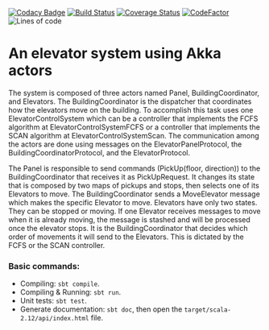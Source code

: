 [![Codacy Badge](https://api.codacy.com/project/badge/Grade/09bd5e81d9ff443ca238bc079e22f6fc)](https://app.codacy.com/gh/felipegutierrez/elevator-system?utm_source=github.com&utm_medium=referral&utm_content=felipegutierrez/elevator-system&utm_campaign=Badge_Grade_Settings)
[![Build Status](https://travis-ci.com/felipegutierrez/elevator-system.svg?branch=main)](https://travis-ci.com/felipegutierrez/elevator-system)
[![Coverage Status](https://coveralls.io/repos/github/felipegutierrez/elevator-system/badge.svg)](https://coveralls.io/github/felipegutierrez/elevator-system)
[![CodeFactor](https://www.codefactor.io/repository/github/felipegutierrez/elevator-system/badge)](https://www.codefactor.io/repository/github/felipegutierrez/elevator-system)
![Lines of code](https://img.shields.io/tokei/lines/github/felipegutierrez/elevator-system)

# An elevator system using Akka actors

The system is composed of three actors named Panel, BuildingCoordinator, and Elevators. 
The BuildingCoordinator is the dispatcher that coordinates how the elevators move on the building. 
To accomplish this task uses one ElevatorControlSystem which can be a controller that implements the FCFS algorithm at ElevatorControlSystemFCFS or a controller that implements the SCAN algorithm at ElevatorControlSystemScan. 
The communication among the actors are done using messages on the ElevatorPanelProtocol, the BuildingCoordinatorProtocol, and the ElevatorProtocol.

The Panel is responsible to send commands (PickUp(floor, direction)) to the BuildingCoordinator that receives it as PickUpRequest. 
It changes its state that is composed by two maps of pickups and stops, then selects one of its Elevators to move. 
The BuildingCoordinator sends a MoveElevator message which makes the specific Elevator to move. Elevators have only two states. 
They can be stopped or moving. 
If one Elevator receives messages to move when it is already moving, the message is stashed and will be processed once the elevator stops. 
It is the BuildingCoordinator that decides which order of movements it will send to the Elevators. 
This is dictated by the FCFS or the SCAN controller.

### Basic commands:

 - Compiling: `sbt compile`.
 - Compiling & Running: `sbt run`.
 - Unit tests: `sbt test`.
 - Generate documentation: `sbt doc`, then open the `target/scala-2.12/api/index.html` file.



